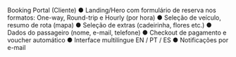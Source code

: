  Booking Portal (Cliente)
● Landing/Hero com formulário de reserva nos formatos: One-way, Round-trip e Hourly
(por hora)
● Seleção de veículo, resumo de rota (mapa)
● Seleção de extras (cadeirinha, flores etc.)
● Dados do passageiro (nome, e-mail, telefone)
● Checkout de pagamento e voucher automático
● Interface multilíngue EN / PT / ES
● Notificações por e-mail 